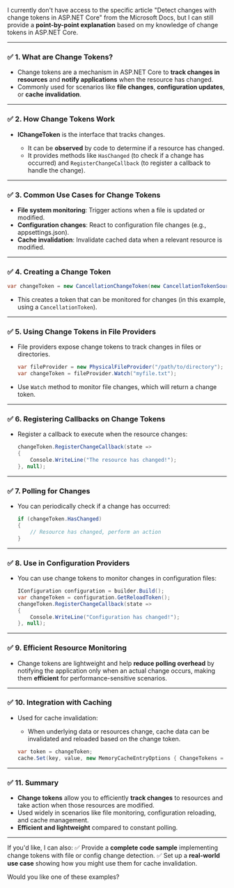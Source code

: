 I currently don't have access to the specific article "Detect changes with change tokens in ASP.NET Core" from the Microsoft Docs, but I can still provide a **point-by-point explanation** based on my knowledge of change tokens in ASP.NET Core.

---

### ✅ 1. **What are Change Tokens?**

* Change tokens are a mechanism in ASP.NET Core to **track changes in resources** and **notify applications** when the resource has changed.
* Commonly used for scenarios like **file changes**, **configuration updates**, or **cache invalidation**.

---

### ✅ 2. **How Change Tokens Work**

* **IChangeToken** is the interface that tracks changes.

  * It can be **observed** by code to determine if a resource has changed.
  * It provides methods like `HasChanged` (to check if a change has occurred) and `RegisterChangeCallback` (to register a callback to handle the change).

---

### ✅ 3. **Common Use Cases for Change Tokens**

* **File system monitoring**: Trigger actions when a file is updated or modified.
* **Configuration changes**: React to configuration file changes (e.g., appsettings.json).
* **Cache invalidation**: Invalidate cached data when a relevant resource is modified.

---

### ✅ 4. **Creating a Change Token**

```csharp
var changeToken = new CancellationChangeToken(new CancellationTokenSource().Token);
```

* This creates a token that can be monitored for changes (in this example, using a `CancellationToken`).

---

### ✅ 5. **Using Change Tokens in File Providers**

* File providers expose change tokens to track changes in files or directories.

  ```csharp
  var fileProvider = new PhysicalFileProvider("/path/to/directory");
  var changeToken = fileProvider.Watch("myfile.txt");
  ```
* Use `Watch` method to monitor file changes, which will return a change token.

---

### ✅ 6. **Registering Callbacks on Change Tokens**

* Register a callback to execute when the resource changes:

  ```csharp
  changeToken.RegisterChangeCallback(state =>
  {
      Console.WriteLine("The resource has changed!");
  }, null);
  ```

---

### ✅ 7. **Polling for Changes**

* You can periodically check if a change has occurred:

  ```csharp
  if (changeToken.HasChanged)
  {
      // Resource has changed, perform an action
  }
  ```

---

### ✅ 8. **Use in Configuration Providers**

* You can use change tokens to monitor changes in configuration files:

  ```csharp
  IConfiguration configuration = builder.Build();
  var changeToken = configuration.GetReloadToken();
  changeToken.RegisterChangeCallback(state =>
  {
      Console.WriteLine("Configuration has changed!");
  }, null);
  ```

---

### ✅ 9. **Efficient Resource Monitoring**

* Change tokens are lightweight and help **reduce polling overhead** by notifying the application only when an actual change occurs, making them **efficient** for performance-sensitive scenarios.

---

### ✅ 10. **Integration with Caching**

* Used for cache invalidation:

  * When underlying data or resources change, cache data can be invalidated and reloaded based on the change token.

  ```csharp
  var token = changeToken;
  cache.Set(key, value, new MemoryCacheEntryOptions { ChangeTokens = { token } });
  ```

---

### ✅ 11. **Summary**

* **Change tokens** allow you to efficiently **track changes** to resources and take action when those resources are modified.
* Used widely in scenarios like file monitoring, configuration reloading, and cache management.
* **Efficient and lightweight** compared to constant polling.

---

If you'd like, I can also:
✅ Provide a **complete code sample** implementing change tokens with file or config change detection.
✅ Set up a **real-world use case** showing how you might use them for cache invalidation.

Would you like one of these examples?
